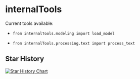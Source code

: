 # internalTools

Current tools available: 

* ```from internalTools.modeling import load_model```

* ```from internalTools.processing.text import process_text```

## Star History

[![Star History Chart](https://api.star-history.com/svg?repos=AbdelRahmanYaghi/internalTools&type=Date)](https://star-history.com/#AbdelRahmanYaghi/internalTools&Date)
